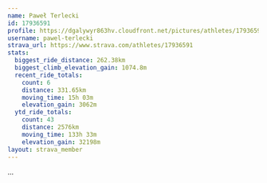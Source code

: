 ```yaml
---
name: Paweł Terlecki
id: 17936591
profile: https://dgalywyr863hv.cloudfront.net/pictures/athletes/17936591/5577025/4/large.jpg
username: pawel-terlecki
strava_url: https://www.strava.com/athletes/17936591
stats:
  biggest_ride_distance: 262.38km
  biggest_climb_elevation_gain: 1074.8m
  recent_ride_totals:
    count: 6
    distance: 331.65km
    moving_time: 15h 03m
    elevation_gain: 3062m
  ytd_ride_totals:
    count: 43
    distance: 2576km
    moving_time: 133h 33m
    elevation_gain: 32198m
layout: strava_member
--- 
```

...
